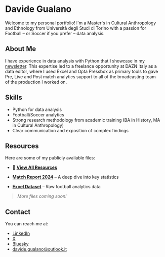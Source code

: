 # Davide Gualano
Welcome to my personal portfolio! I'm a Master's in Cultural Anthropology and Ethnology from Università degli Studi di Torino with a passion for Football – or Soccer if you prefer – data analysis.

## About Me
I have experience in data analysis with Python that I showcase in my [newsletter](https://the-cutback.beehiiv.com/). This expertise led to a freelance opportunity at DAZN Italy as a data editor, where I used Excel and Opta Pressbox as primary tools to gave Pre, Live and Post match analytics support to all of the broadcasting team of the production I worked on.

## Skills
- Python for data analysis
- Football/Soccer analytics
- Strong research methodology from academic training (BA in History, MA in Cultural Anthropology)
- Clear communication and exposition of complex findings

## Resources
Here are some of my publicly available files:
- 📂 [**View All Resources**](https://github.com/gibranium/gibranium.github.io/tree/main/resources)

- [**Match Report 2024**](https://github.com/gibranium/gibranium.github.io/blob/main/resources/match_report_2024.pdf) – A deep dive into key statistics  
- [**Excel Dataset**](https://github.com/gibranium/gibranium.github.io/blob/main/resources/dataset.xlsx) – Raw football analytics data  

> *More files coming soon!*

## Contact
You can reach me at:
- [LinkedIn](https://www.linkedin.com/in/davide-gualano-a2454b187)
- [X](https://x.com/gualanodavide)
- [Bluesky](https://bsky.app/profile/gualanodavide.bsky.social)
- davide.gualano@outlook.it
